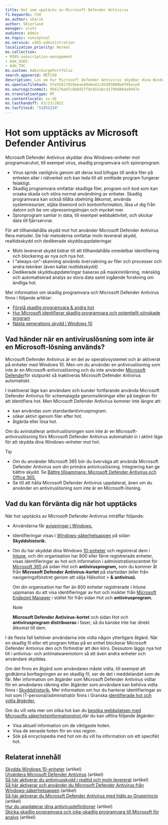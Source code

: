 ```yaml
---
title: Hot som upptäcks av Microsoft Defender Antivirus
f1.keywords: CSH
ms.author: sharik
author: SKjerland
manager: scotv
audience: Admin
ms.topic: conceptual
ms.service: o365-administration
localization_priority: Normal
ms.collection:
- M365-subscription-management
- Adm_O365
- Adm_TOC
ms.custom: AdminSurgePortfolio
search.appverid: MET150
description: Läs om hur Microsoft Defender Antivirus skyddar dina Windows-enheter mot programvaruhot, till exempel virus, skadlig programvara och spionprogram.
ms.openlocfilehash: 5fe55817018eeae49e6e41c95d93006b6f05ece0
ms.sourcegitcommit: 956176ed7c8b8427fdc655abcd1709d86da9447e
ms.translationtype: MT
ms.contentlocale: sv-SE
ms.lasthandoff: 03/23/2021
ms.locfileid: "51052224"
---
```

# <a name="threats-detected-by-microsoft-defender-antivirus"></a>Hot som upptäcks av Microsoft Defender Antivirus

Microsoft Defender Antivirus skyddar dina Windows-enheter mot programvaruhot, till exempel virus, skadlig programvara och spionprogram.

- Virus sprids vanligtvis genom att deras kod bifogas till andra filer på enheten eller i nätverket och kan leda till att smittade program fungerar felaktigt.
- Skadlig programvara omfattar skadliga filer, program och kod som kan orsaka skada och störa normal användning av enheter. Skadlig programvara kan också tillåta obehörig åtkomst, använda systemresurser, stjäla lösenord och kontoinformation, låsa ut dig från datorn och be om utpressningstrojan och mycket mer.
- Spionprogram samlar in data, till exempel webbaktivitet, och skickar data till fjärrservrar.
 
För att tillhandahålla skydd mot hot använder Microsoft Defender Antivirus flera metoder. De här metoderna omfattar moln levererat skydd, realtidsskydd och dedikerade skyddsuppdateringar.

- Moln levererat skydd bidrar till att tillhandahålla omedelbar identifiering och blockering av nya och nya hot.
- I "always-on"-skanning används övervakning av filer och processer och andra tekniker (även kallat *realtidsskydd).*
- Dedikerade skyddsuppdateringar baseras på maskininlärning, mänsklig och automatiserad analys av stora data samt ingående forskning om ändliga hot. 

Mer information om skadlig programvara och Microsoft Defender Antivirus finns i följande artiklar: 

- [Förstå skadlig programvara & andra hot](/windows/security/threat-protection/intelligence/understanding-malware)
- [Hur Microsoft identifierar skadlig programvara och potentiellt oönskade program](/windows/security/threat-protection/intelligence/criteria)
- [Nästa generations skydd i Windows 10](/windows/security/threat-protection/microsoft-defender-antivirus/microsoft-defender-antivirus-in-windows-10)

## <a name="what-happens-when-a-non-microsoft-antivirus-solution-is-used"></a>Vad händer när en antiviruslösning som inte är en Microsoft-lösning används? 

Microsoft Defender Antivirus är en del av operativsystemet och är aktiverat på enheter med Windows 10. Men om du använder en antiviruslösning som inte är en Microsoft-antiviruslösning och du inte använder [Microsoft Defender](/windows/security/threat-protection/microsoft-defender-atp/microsoft-defender-advanced-threat-protection)för slutpunkt så inaktiveras Microsoft Defender Antivirus automatiskt.  

I inaktiverat läge kan användare och kunder fortfarande använda Microsoft Defender Antivirus för schemalagda genomsökningar eller på begäran för att identifiera hot. Men Microsoft Defender Antivirus kommer inte längre att:

- kan användas som standardantivirusprogram.
- söker aktivt igenom filer efter hot.
- åtgärda eller lösa hot.

Om du avinstallerar antiviruslösningen som inte är en Microsoft-antiviruslösning förs Microsoft Defender Antivirus automatiskt in i aktivt läge för att skydda dina Windows-enheter mot hot.

> [!TIP]
> - Om du använder Microsoft 365 bör du överväga att använda Microsoft Defender Antivirus som din primära antiviruslösning. Integrering kan ge bättre skydd. Se [Bättre tillsammans: Microsoft Defender Antivirus och Office 365.](/windows/security/threat-protection/microsoft-defender-antivirus/office-365-microsoft-defender-antivirus)
> - Se till att hålla Microsoft Defender Antivirus uppdaterat, även om du använder en antiviruslösning som inte är en Microsoft-lösning.

## <a name="what-to-expect-when-threats-are-detected"></a>Vad du kan förvänta dig när hot upptäcks

När hot upptäcks av Microsoft Defender Antivirus inträffar följande:

- Användarna får [aviseringar i Windows.](https://support.microsoft.com/windows/8942c744-6198-fe56-4639-34320cf9444e) 
- Identifieringar visas i [Windows-säkerhetsappen](/windows/security/threat-protection/windows-defender-security-center/windows-defender-security-center) på sidan **Skyddshistorik.**  
- Om du har skyddat dina Windows [10-enheter](secure-win-10-pcs.md) och registrerat dem i [Intune](/mem/intune/enrollment/windows-enrollment-methods), och din organisation har 800 eller färre registrerade enheter, visas identifieringar av hot och information i administrationscentret för  <a href="https://go.microsoft.com/fwlink/p/?linkid=2024339" target="_blank">Microsoft 365</a> på sidan Hot och **antivirusprogram,** som du kommer åt från **Microsoft Defender Antivirus-kortet** på startsidan (eller från navigeringsfönstret genom att välja Hälsohot  >  **& antivirus).**

    Om din organisation har fler än 800 enheter registrerade i Intune uppmanas du att visa identifieringar av hot och insikter från [Microsoft Endpoint Manager](/mem/endpoint-manager-overview) i stället för från sidan Hot och **antivirusprogram.**
 
    > [!NOTE]
    > **Microsoft Defender Antivirus-kortet** och sidan Hot och **antivirusprogram distribueras** i faser, så du kanske inte har direkt åtkomst till dem.

I de flesta fall behöver användarna inte vidta någon ytterligare åtgärd. När en skadlig fil eller ett program hittas på en enhet blockerar Microsoft Defender Antivirus den och förhindrar att den körs. Dessutom läggs nya hot till i antivirus- och antimalwaremotorn så att även andra enheter och användare skyddas.  

Om det finns en åtgärd som användaren måste vidta, till exempel att godkänna borttagningen av en skadlig fil, ser de det i meddelandet som de får. Mer information om åtgärder som Microsoft Defender Antivirus vidtar för en användares räkning eller åtgärder som användare kan behöva vidta finns i [Skyddshistorik.](https://support.microsoft.com/office/f1e5fd95-09b4-46d1-b8c7-1059a1e09708) Mer information om hur du hanterar identifieringar av hot som IT-personal/administratör finns i Granska [identifierade hot och vidta åtgärder.](review-threats-take-action.md)

Om du vill veta mer om olika hot kan du <a href="https://www.microsoft.com/wdsi/threats" target="_blank">besöka webbplatsen med Microsofts säkerhetsinformationshot,</a>där du kan utföra följande åtgärder: 

- Visa aktuell information om de viktigaste hoten.
- Visa de senaste hoten för en viss region.
- Sök på encyclopedia med hot om du vill ha information om ett specifikt hot.

## <a name="related-content"></a>Relaterat innehåll

[Skydda Windows 10-enheter](secure-windows-10-devices.md) (artikel)\
[Utvärdera Microsoft Defender Antivirus](/windows/security/threat-protection/microsoft-defender-antivirus/evaluate-microsoft-defender-antivirus) (artikel)\
[Så här aktiverar du antivirusskydd i realtid och moln levererat](/mem/intune/user-help/turn-on-defender-windows#turn-on-real-time-and-cloud-delivered-protection) (artikel)\
[Så här aktiverar och använder du Microsoft Defender Antivirus från Windows-säkerhetsappen](/windows/security/threat-protection/microsoft-defender-antivirus/microsoft-defender-security-center-antivirus) (artikel)\
[Så här aktiverar du Microsoft Defender Antivirus med hjälp av Grupprincip](/mem/intune/user-help/turn-on-defender-windows#turn-on-windows-defender) (artikel)\
[Hur du uppdaterar dina antivirusdefinitioner](/mem/intune/user-help/turn-on-defender-windows#update-your-antivirus-definitions) (artikel)\
[Skicka skadlig programvara och icke-skadlig programvara till Microsoft för analys](/microsoft-365/security/defender-365-security/submitting-malware-and-non-malware-to-microsoft-for-analysis) (artikel)
